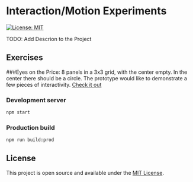 
# Interaction/Motion Experiments
[![License: MIT](https://img.shields.io/badge/License-MIT-blue.svg)](https://opensource.org/licenses/MIT)

TODO: Add Descrion to the Project

## Exercises
###Eyes on the Price:
8 panels in a 3x3 grid, with the center empty. In the center there should be a circle. The prototype would like to demonstrate a few pieces of interactivity. [Check it out](/eyes-on-the-price.html)


### Development server

```bash
npm start
```

### Production build

```bash
npm run build:prod
```

## License

This project is open source and available under the [MIT License](LICENSE).
